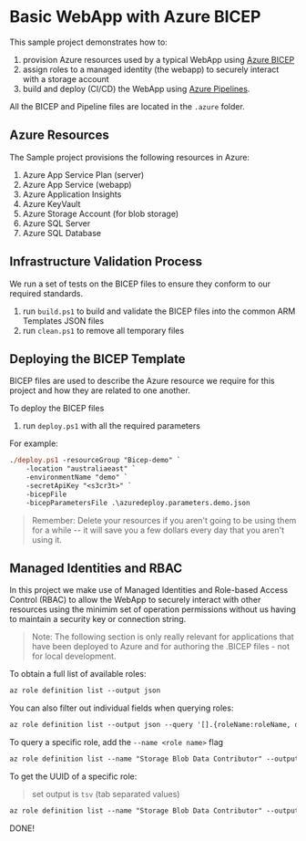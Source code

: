 # Basic WebApp with Azure BICEP

This sample project demonstrates how to:

1. provision Azure resources used by a typical WebApp using [Azure BICEP](https://github.com/Azure/bicep)
2. assign roles to a managed identity (the webapp) to securely interact with a storage account
3. build and deploy (CI/CD) the WebApp using [Azure Pipelines](https://docs.microsoft.com/en-us/azure/devops/pipelines/?view=azure-devops).

All the BICEP and Pipeline files are located in the `.azure` folder.

## Azure Resources

The Sample project provisions the following resources in Azure:

1. Azure App Service Plan (server)
2. Azure App Service (webapp)
3. Azure Application Insights
4. Azure KeyVault
5. Azure Storage Account (for blob storage)
6. Azure SQL Server
7. Azure SQL Database

## Infrastructure Validation Process

We run a set of tests on the BICEP files to ensure they conform to our required standards.

1. run `build.ps1` to build and validate the BICEP files into the common ARM Templates JSON files
2. run `clean.ps1` to remove all temporary files

## Deploying the BICEP Template

BICEP files are used to describe the Azure resource we require for this project and how they are related to one another.

To deploy the BICEP files

1. run `deploy.ps1` with all the required parameters

For example:

```ps
./deploy.ps1 -resourceGroup "Bicep-demo" `
    -location "australiaeast" `
    -environmentName "demo" `
    -secretApiKey "<s3cr3t>" `
    -bicepFile
    -bicepParametersFile .\azuredeploy.parameters.demo.json
```

> Remember: Delete your resources if you aren't going to be using them for a while -- it will save you a few dollars every day that you aren't using it.

## Managed Identities and RBAC

In this project we make use of Managed Identities and Role-based Access Control (RBAC) to allow the WebApp to securely interact with other resources using the minimim set of operation permissions without us having to maintain a security key or connection string.

> Note: The following section is only really relevant for applications that have been deployed to Azure and for authoring the .BICEP files - not for local development.

To obtain a full list of available roles:

```ps
az role definition list --output json
```

You can also filter out individual fields when querying roles:

```ps
az role definition list --output json --query '[].{roleName:roleName, description:description, name:name}'
```

To query a specific role, add the `--name <role name>` flag

```ps
az role definition list --name "Storage Blob Data Contributor" --output json --query '[].{roleName:roleName, description:description, name:name}'
```

To get the UUID of a specific role:
> set output is `tsv` (tab separated values)

```ps
az role definition list --name "Storage Blob Data Contributor" --output tsv --query '[].{name:name}'
```

DONE!
